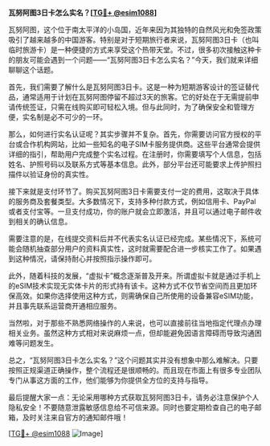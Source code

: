 **瓦努阿图3日卡怎么实名？[[TG💪+ @esim1088](https://t.me/s/esim1088)]**

瓦努阿图，这个位于南太平洋的小岛国，近年来因为其独特的自然风光和免签政策吸引了越来越多的中国游客。特别是对于短期旅行者来说，瓦努阿图3日卡（也叫临时旅游卡）是一种便捷的方式来享受这个热带天堂。不过，很多初次接触这种卡的朋友可能会遇到一个问题——“瓦努阿图3日卡怎么实名？”今天，我们就来详细聊聊这个话题。

首先，我们需要了解什么是瓦努阿图3日卡。这是一种为短期游客设计的签证替代品，通常适用于计划在瓦努阿图停留不超过3天的旅客。它的好处在于无需提前申请传统签证，只需在线购买即可轻松入境。但与此同时，为了确保安全和管理方便，实名制是必不可少的一环。

那么，如何进行实名认证呢？其实步骤并不复杂。首先，你需要访问官方授权的平台或合作机构网站，比如一些知名的电子SIM卡服务提供商。这些平台通常会提供详细的指引，帮助用户完成整个实名过程。在注册时，你需要填写个人信息，包括姓名、护照号码以及联系方式等基本信息。此外，部分平台还可能要求上传护照扫描件以验证身份的真实性。

接下来就是支付环节了。购买瓦努阿图3日卡需要支付一定的费用，这取决于具体的服务商及套餐类型。大多数情况下，支持多种付款方式，例如信用卡、PayPal或者支付宝等。一旦支付成功，你的账户就会立即激活，并且可以通过电子邮件收到相关的确认信息。

需要注意的是，在线提交资料后并不代表实名认证已经完成。某些情况下，系统可能会随机抽查部分用户的资料真实性，这时就需要配合进一步核实工作了。如果遇到这种情况，请保持耐心并按照指示操作即可。

此外，随着科技的发展，“虚拟卡”概念逐渐普及开来。所谓虚拟卡就是通过手机上的eSIM技术实现无实体卡片的形式持有该卡。这种方式不仅节省空间而且更加环保高效。如果你选择使用这种方式，则需确保自己所使用的设备兼容eSIM功能，并且事先联系运营商开通相应服务。

当然啦，对于那些不熟悉网络操作的人来说，也可以直接前往当地指定代理点办理相关业务。虽然这种方式相对来说麻烦一点，但却能避免因语言障碍而导致沟通困难等问题发生。

总之，“瓦努阿图3日卡怎么实名？”这个问题其实并没有想象中那么难解决。只要按照正规渠道正确操作，整个流程还是很顺畅的。而且现在市面上有很多专业团队专门从事这方面的工作，他们能够为你提供全方位的支持与指导。

最后提醒大家一点：无论采用哪种方式获取瓦努阿图3日卡，请务必注意保护个人隐私安全！不要随意泄露敏感信息给不可信来源。同时也要定期检查自己的电子邮箱，及时关注来自官方的通知邮件哦！

[[TG💪+ @esim1088](https://t.me/s/esim1088) ![Image](https://i.postimg.cc/4NQfJmqS/Snipaste-2025-05-13-00-14-12.png)]